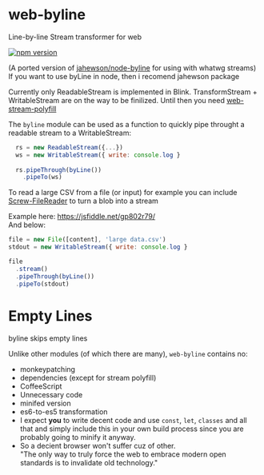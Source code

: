 # web-byline
Line-by-line Stream transformer for web

[![npm version][npm-image]][npm-url]

(A ported version of [jahewson/node-byline](https://github.com/jahewson/node-byline) for using with whatwg streams)
If you want to use byLine in node, then i recomend jahewson package

Currently only ReadableStream is implemented in Blink. TransformStream + WritableStream are on the way to be finilized. Until then you need [web-stream-polyfill](https://www.npmjs.com/package/web-streams-polyfill)

The `byline` module can be used as a function to quickly pipe throught a readable stream to a WritableStream:

```javascript
  rs = new ReadableStream({...})
  ws = new WritableStream({ write: console.log }
  
  rs.pipeThrough(byLine())
    .pipeTo(ws)
```

To read a large CSV from a file (or input) for example you can include [Screw-FileReader](https://www.npmjs.com/package/screw-filereader) to turn a blob into a stream 

Example here: https://jsfiddle.net/gp802r79/<br>
And below:
```javascript
file = new File([content], 'large data.csv')
stdout = new WritableStream({ write: console.log }

file
  .stream()
  .pipeThrough(byLine())
  .pipeTo(stdout)
```

# Empty Lines

byline skips empty lines

Unlike other modules (of which there are many), `web-byline` contains no:

- monkeypatching
- dependencies (except for stream polyfill)
- CoffeeScript
- Unnecessary code
- minifed version
- es6-to-es5 transformation
 - I expect **you** to write decent code and use `const`, `let`, `classes` and all that and simply include this in your own build process since you are probably going to minify it anyway.
 - So a decient browser won't suffer cuz of other.<br>
 "The only way to truly force the web to embrace modern open standards is to invalidate old technology."

[npm-image]: https://img.shields.io/npm/v/web-byline.svg?style=flat-square
[npm-url]: https://www.npmjs.com/package/web-byline
